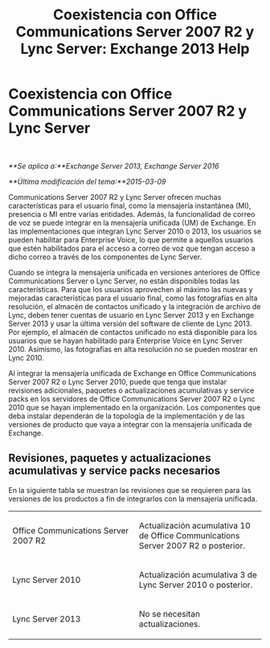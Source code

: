 ﻿---
title: 'Coexistencia con Office Communications Server 2007 R2 y Lync Server: Exchange 2013 Help'
TOCTitle: Coexistencia con Office Communications Server 2007 R2 y Lync Server
ms:assetid: f12d65c7-0b2c-46a1-a14a-802a76296fa1
ms:mtpsurl: https://technet.microsoft.com/es-es/library/JJ851069(v=EXCHG.150)
ms:contentKeyID: 50556908
ms.date: 05/22/2018
mtps_version: v=EXCHG.150
ms.translationtype: MT
---

# Coexistencia con Office Communications Server 2007 R2 y Lync Server

 

_**Se aplica a:**Exchange Server 2013, Exchange Server 2016_

_**Última modificación del tema:**2015-03-09_

Communications Server 2007 R2 y Lync Server ofrecen muchas características para el usuario final, como la mensajería instantánea (MI), presencia o MI entre varias entidades. Además, la funcionalidad de correo de voz se puede integrar en la mensajería unificada (UM) de Exchange. En las implementaciones que integran Lync Server 2010 o 2013, los usuarios se pueden habilitar para Enterprise Voice, lo que permite a aquellos usuarios que estén habilitados para el acceso a correo de voz que tengan acceso a dicho correo a través de los componentes de Lync Server.

Cuando se integra la mensajería unificada en versiones anteriores de Office Communications Server o Lync Server, no están disponibles todas las características. Para que los usuarios aprovechen al máximo las nuevas y mejoradas características para el usuario final, como las fotografías en alta resolución, el almacén de contactos unificado y la integración de archivo de Lync, deben tener cuentas de usuario en Lync Server 2013 y en Exchange Server 2013 y usar la última versión del software de cliente de Lync 2013. Por ejemplo, el almacén de contactos unificado no está disponible para los usuarios que se hayan habilitado para Enterprise Voice en Lync Server 2010. Asimismo, las fotografías en alta resolución no se pueden mostrar en Lync 2010.

Al integrar la mensajería unificada de Exchange en Office Communications Server 2007 R2 o Lync Server 2010, puede que tenga que instalar revisiones adicionales, paquetes o actualizaciones acumulativas y service packs en los servidores de Office Communications Server 2007 R2 o Lync 2010 que se hayan implementado en la organización. Los componentes que deba instalar dependerán de la topología de la implementación y de las versiones de producto que vaya a integrar con la mensajería unificada de Exchange.

## Revisiones, paquetes y actualizaciones acumulativas y service packs necesarios

En la siguiente tabla se muestran las revisiones que se requieren para las versiones de los productos a fin de integrarlos con la mensajería unificada.


<table>
<colgroup>
<col style="width: 50%" />
<col style="width: 50%" />
</colgroup>
<tbody>
<tr class="odd">
<td><p>Office Communications Server 2007 R2</p></td>
<td><p>Actualización acumulativa 10 de Office Communications Server 2007 R2 o posterior.</p></td>
</tr>
<tr class="even">
<td><p>Lync Server 2010</p></td>
<td><p>Actualización acumulativa 3 de Lync Server 2010 o posterior.</p></td>
</tr>
<tr class="odd">
<td><p>Lync Server 2013</p></td>
<td><p>No se necesitan actualizaciones.</p></td>
</tr>
</tbody>
</table>

